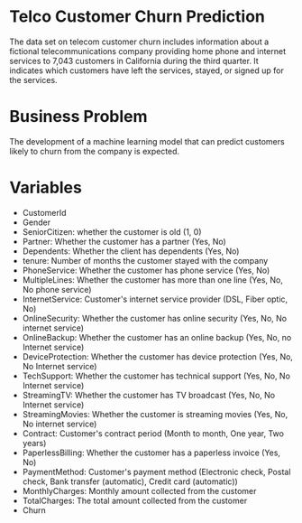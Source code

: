 # Telco Customer Churn Prediction
The data set on telecom customer churn includes information about a fictional telecommunications company providing home phone and internet services to 7,043 customers in California during the third quarter. It indicates which customers have left the services, stayed, or signed up for the services.
# Business Problem
The development of a machine learning model that can predict customers likely to churn from the company is expected.
# Variables
- CustomerId
- Gender
- SeniorCitizen: whether the customer is old (1, 0)
- Partner: Whether the customer has a partner (Yes, No)
- Dependents: Whether the client has dependents (Yes, No)
- tenure: Number of months the customer stayed with the company
- PhoneService: Whether the customer has phone service (Yes, No)
- MultipleLines: Whether the customer has more than one line (Yes, No, No phone service)
- InternetService: Customer's internet service provider (DSL, Fiber optic, No)
- OnlineSecurity: Whether the customer has online security (Yes, No, No internet service)
- OnlineBackup: Whether the customer has an online backup (Yes, No, no Internet service)
- DeviceProtection: Whether the customer has device protection (Yes, No, No Internet service)
- TechSupport: Whether the customer has technical support (Yes, No, No Internet service)
- StreamingTV: Whether the customer has TV broadcast (Yes, No, No Internet service)
- StreamingMovies: Whether the customer is streaming movies (Yes, No, No internet service)
- Contract: Customer's contract period (Month to month, One year, Two years)
- PaperlessBilling: Whether the customer has a paperless invoice (Yes, No)
- PaymentMethod: Customer's payment method (Electronic check, Postal check, Bank transfer (automatic), Credit card (automatic))
- MonthlyCharges: Monthly amount collected from the customer
- TotalCharges: The total amount collected from the customer
- Churn

